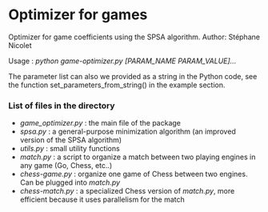 # Optimizer for games

Optimizer for game coefficients using the SPSA algorithm.
Author: Stéphane Nicolet

Usage : *python game-optimizer.py [PARAM_NAME PARAM_VALUE]...*

The parameter list can also we provided as a string in the Python code,
see the function set_parameters_from_string() in the example section.

### List of files in the directory ###

- *game_optimizer.py* : the main file of the package
- *spsa.py* : a general-purpose minimization algorithm (an improved version of the SPSA algorithm)
- *utils.py* : small utility functions
- *match.py* : a script to organize a match between two playing engines in any game (Go, Chess, etc..)
- *chess-game.py* : organize one game of Chess between two engines. Can be plugged into *match.py*
- *chess-match.py* : a specialized Chess version of *match.py*, more efficient because it uses parallelism for the match
